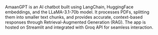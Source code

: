 AmaanGPT is an AI chatbot built using LangChain, HuggingFace embeddings, and the LLaMA-3.1-70b model. It processes PDFs, splitting them into smaller text chunks, and provides accurate, context-based responses through Retrieval-Augmented Generation (RAG). The app is hosted on Streamlit and integrated with Groq API for seamless interaction.
